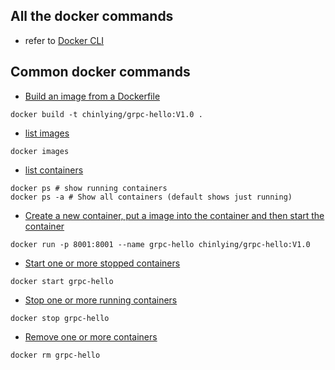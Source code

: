 ## All the docker commands

+ refer to [Docker CLI](https://docs.docker.com/engine/reference/run/)

## Common docker commands

+ [Build an image from a Dockerfile](https://docs.docker.com/engine/reference/commandline/build/)
```shell
docker build -t chinlying/grpc-hello:V1.0 .
```

+ [list images](https://docs.docker.com/engine/reference/commandline/images/)
```shell
docker images
```

+ [list containers](https://docs.docker.com/engine/reference/commandline/ps/)
```shell
docker ps # show running containers
docker ps -a # Show all containers (default shows just running)
```

+ [Create a new container, put a image into the container and then start the container](https://docs.docker.com/engine/reference/run/)
```shell
docker run -p 8001:8001 --name grpc-hello chinlying/grpc-hello:V1.0
```

+ [Start one or more stopped containers](https://docs.docker.com/engine/reference/commandline/start/)
```shell
docker start grpc-hello
```

+ [Stop one or more running containers](https://docs.docker.com/engine/reference/commandline/stop/)
```shell
docker stop grpc-hello
```

+ [Remove one or more containers](https://docs.docker.com/engine/reference/commandline/rm/)
```shell
docker rm grpc-hello
```